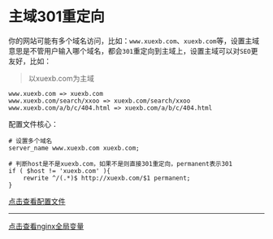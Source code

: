 # 主域301重定向

你的网站可能有多个域名访问，比如：`www.xuexb.com`、`xuexb.com`等，设置主域意思是不管用户输入哪个域名，都会`301`重定向到主域上，设置主域可以对`SEO`更友好，比如：

> 以xuexb.com为主域

```
www.xuexb.com => xuexb.com
www.xuexb.com/search/xxoo => xuexb.com/search/xxoo
www.xuexb.com/a/b/c/404.html => xuexb.com/a/b/c/404.html
```

配置文件核心：

```
# 设置多个域名
server_name www.xuexb.com xuexb.com;

# 判断host是不是xuexb.com，如果不是则直接301重定向，permanent表示301
if ( $host != 'xuexb.com' ){
    rewrite ^/(.*)$ http://xuexb.com/$1 permanent;
}
```

[点击查看配置文件](../conf/www.xuexb.com.conf)

---

[点击查看nginx全局变量](https://echo.xuexb.com/api/dump/path?a=1&%E4%B8%AD%E6%96%87=%E5%A5%BD%E7%9A%84#123)
